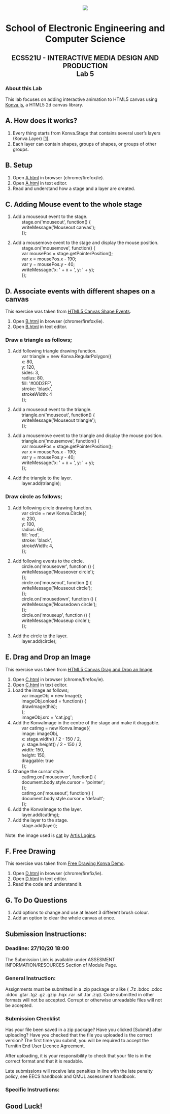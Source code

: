 <div align="center">
  <img src="https://www.qmul.ac.uk/blizard/media/blizard/images/logos/QMUL_White.png" />

# School of Electronic Engineering and Computer  Science

## ECS521U - INTERACTIVE MEDIA DESIGN AND PRODUCTION</br>Lab 5
</div>

### About this Lab
This lab focuses on adding interactive animation to HTML5 canvas using [Konva.js](https://konvajs.org/), a HTML5 2d canvas library.

## A. How does it works?
1. Every thing starts from Konva.Stage that contains several user’s layers (Konva.Layer) [[1]](https://konvajs.org/docs/overview.html). 
2. Each layer can contain shapes, groups of shapes, or groups of other groups.

## B. Setup
1. Open [A.html](https://github.com/expertofvision/ECS521-Interactive-Media-Design-and-Production-Labs-Work-FALL-2020-/blob/master/lab-05/A.html) in browser (chrome/firefox/ie).
2. Open [A.html](https://github.com/expertofvision/ECS521-Interactive-Media-Design-and-Production-Labs-Work-FALL-2020-/blob/master/lab-05/A.html) in text editor.
3. Read and understand how a stage and a layer are created.

## C. Adding Mouse event to the whole stage
1. Add a mouseout event to the stage. <br/> 
    &nbsp;&nbsp;&nbsp;&nbsp;&nbsp;&nbsp; stage.on('mouseout', function() { <br/>
    &nbsp;&nbsp;&nbsp;&nbsp;&nbsp;&nbsp; writeMessage('Mouseout canvas'); <br/>
    &nbsp;&nbsp;&nbsp;&nbsp;&nbsp;&nbsp; });

2. Add a mousemove event to the stage and display the mouse position. <br/>
    &nbsp;&nbsp;&nbsp;&nbsp;&nbsp;&nbsp; stage.on('mousemove', function() { <br/>
    &nbsp;&nbsp;&nbsp;&nbsp;&nbsp;&nbsp; var mousePos = stage.getPointerPosition(); <br/>
    &nbsp;&nbsp;&nbsp;&nbsp;&nbsp;&nbsp; var x = mousePos.x - 190; <br/>
    &nbsp;&nbsp;&nbsp;&nbsp;&nbsp;&nbsp; var y = mousePos.y - 40; <br/>
    &nbsp;&nbsp;&nbsp;&nbsp;&nbsp;&nbsp; writeMessage('x: ' + x + ', y: ' + y); <br/>
    &nbsp;&nbsp;&nbsp;&nbsp;&nbsp;&nbsp; }); <br/>
    
## D. Associate events with different shapes on a canvas 
This exercise was taken from [HTML5 Canvas Shape Events](https://konvajs.org/docs/events/Binding_Events.html).
1. Open [B.html](https://github.com/expertofvision/ECS521-Interactive-Media-Design-and-Production-Labs-Work-FALL-2020-/blob/master/lab-05/B.html) in browser (chrome/firefox/ie).
2. Open [B.html](https://github.com/expertofvision/ECS521-Interactive-Media-Design-and-Production-Labs-Work-FALL-2020-/blob/master/lab-05/B.html) in text editor.

### Draw a triangle as follows; <br/>
1. Add following triangle drawing function. <br/>
    &nbsp;&nbsp;&nbsp;&nbsp;&nbsp;&nbsp; var triangle = new Konva.RegularPolygon({ <br/>
    &nbsp;&nbsp;&nbsp;&nbsp;&nbsp;&nbsp; x: 80, <br/>
    &nbsp;&nbsp;&nbsp;&nbsp;&nbsp;&nbsp; y: 120, <br/>
    &nbsp;&nbsp;&nbsp;&nbsp;&nbsp;&nbsp; sides: 3, <br/>
    &nbsp;&nbsp;&nbsp;&nbsp;&nbsp;&nbsp; radius: 80, <br/>
    &nbsp;&nbsp;&nbsp;&nbsp;&nbsp;&nbsp; fill: '#00D2FF', <br/>
    &nbsp;&nbsp;&nbsp;&nbsp;&nbsp;&nbsp; stroke: 'black', <br/>
    &nbsp;&nbsp;&nbsp;&nbsp;&nbsp;&nbsp; strokeWidth: 4 <br/>
    &nbsp;&nbsp;&nbsp;&nbsp;&nbsp;&nbsp; }); <br/>

2. Add a mouseout event to the triangle. <br/>
    &nbsp;&nbsp;&nbsp;&nbsp;&nbsp;&nbsp; triangle.on('mouseout', function() { <br/>
    &nbsp;&nbsp;&nbsp;&nbsp;&nbsp;&nbsp; writeMessage('Mouseout triangle'); <br/>
    &nbsp;&nbsp;&nbsp;&nbsp;&nbsp;&nbsp; }); <br/>

3. Add a mousemove event to the triangle and display the mouse position. <br/>
    &nbsp;&nbsp;&nbsp;&nbsp;&nbsp;&nbsp; triangle.on('mousemove', function() { <br/>
    &nbsp;&nbsp;&nbsp;&nbsp;&nbsp;&nbsp; var mousePos = stage.getPointerPosition(); <br/>
    &nbsp;&nbsp;&nbsp;&nbsp;&nbsp;&nbsp; var x = mousePos.x - 190; <br/>
    &nbsp;&nbsp;&nbsp;&nbsp;&nbsp;&nbsp; var y = mousePos.y - 40; <br/>
    &nbsp;&nbsp;&nbsp;&nbsp;&nbsp;&nbsp; writeMessage('x: ' + x + ', y: ' + y); <br/>
    &nbsp;&nbsp;&nbsp;&nbsp;&nbsp;&nbsp; }); <br/>

4. Add the triangle to the layer. <br/>
    &nbsp;&nbsp;&nbsp;&nbsp;&nbsp;&nbsp; layer.add(triangle); <br/>

### Draw circle as follows; <br/>
1. Add following circle drawing function. <br/>
    &nbsp;&nbsp;&nbsp;&nbsp;&nbsp;&nbsp; var circle = new Konva.Circle({ <br/>
        &nbsp;&nbsp;&nbsp;&nbsp;&nbsp;&nbsp; x: 230, <br/>
        &nbsp;&nbsp;&nbsp;&nbsp;&nbsp;&nbsp; y: 100, <br/>
        &nbsp;&nbsp;&nbsp;&nbsp;&nbsp;&nbsp; radius: 60, <br/>
        &nbsp;&nbsp;&nbsp;&nbsp;&nbsp;&nbsp; fill: 'red', <br/>
        &nbsp;&nbsp;&nbsp;&nbsp;&nbsp;&nbsp; stroke: 'black', <br/>
        &nbsp;&nbsp;&nbsp;&nbsp;&nbsp;&nbsp; strokeWidth: 4, <br/>
      &nbsp;&nbsp;&nbsp;&nbsp;&nbsp;&nbsp; }); <br/>

2. Add following events to the circle. <br/>
    &nbsp;&nbsp;&nbsp;&nbsp;&nbsp;&nbsp; circle.on('mouseover', function () { <br/>
        &nbsp;&nbsp;&nbsp;&nbsp;&nbsp;&nbsp; writeMessage('Mouseover circle'); <br/>
      &nbsp;&nbsp;&nbsp;&nbsp;&nbsp;&nbsp; }); <br/>
      &nbsp;&nbsp;&nbsp;&nbsp;&nbsp;&nbsp; circle.on('mouseout', function () { <br/>
        &nbsp;&nbsp;&nbsp;&nbsp;&nbsp;&nbsp; writeMessage('Mouseout circle'); <br/>
      &nbsp;&nbsp;&nbsp;&nbsp;&nbsp;&nbsp; }); <br/>
      &nbsp;&nbsp;&nbsp;&nbsp;&nbsp;&nbsp; circle.on('mousedown', function () { <br/>
        &nbsp;&nbsp;&nbsp;&nbsp;&nbsp;&nbsp; writeMessage('Mousedown circle'); <br/>
      &nbsp;&nbsp;&nbsp;&nbsp;&nbsp;&nbsp; }); <br/>
      &nbsp;&nbsp;&nbsp;&nbsp;&nbsp;&nbsp; circle.on('mouseup', function () { <br/>
        &nbsp;&nbsp;&nbsp;&nbsp;&nbsp;&nbsp; writeMessage('Mouseup circle'); <br/>
      &nbsp;&nbsp;&nbsp;&nbsp;&nbsp;&nbsp; }); <br/>

3. Add the circle to the layer. <br/>
    &nbsp;&nbsp;&nbsp;&nbsp;&nbsp;&nbsp; layer.add(circle); <br/>

## E. Drag and Drop an Image
This exercise was taken from [HTML5 Canvas Drag and Drop an Image](https://konvajs.org/docs/drag_and_drop/Drag_an_Image.html).
1. Open [C.html](https://github.com/expertofvision/ECS521-Interactive-Media-Design-and-Production-Labs-Work-FALL-2020-/blob/master/lab-05/C.html) in browser (chrome/firefox/ie).
2. Open [C.html](https://github.com/expertofvision/ECS521-Interactive-Media-Design-and-Production-Labs-Work-FALL-2020-/blob/master/lab-05/C.html) in text editor.
3. Load the image as follows; <br/> 
    &nbsp;&nbsp;&nbsp;&nbsp;&nbsp;&nbsp; var imageObj = new Image(); <br/>
    &nbsp;&nbsp;&nbsp;&nbsp;&nbsp;&nbsp; imageObj.onload = function() { <br/>
    &nbsp;&nbsp;&nbsp;&nbsp;&nbsp;&nbsp; drawImage(this); <br/>
    &nbsp;&nbsp;&nbsp;&nbsp;&nbsp;&nbsp; }; <br/>
    &nbsp;&nbsp;&nbsp;&nbsp;&nbsp;&nbsp; imageObj.src = 'cat.jpg'; <br/>
4. Add the KonvaImage in the centre of the stage and make it draggable. <br/>
    &nbsp;&nbsp;&nbsp;&nbsp;&nbsp;&nbsp; var catImg = new Konva.Image({ <br/>
    &nbsp;&nbsp;&nbsp;&nbsp;&nbsp;&nbsp; image: imageObj, <br/>
    &nbsp;&nbsp;&nbsp;&nbsp;&nbsp;&nbsp; x: stage.width() / 2 - 150 / 2, <br/>
    &nbsp;&nbsp;&nbsp;&nbsp;&nbsp;&nbsp; y: stage.height() / 2 - 150 / 2, <br/>
    &nbsp;&nbsp;&nbsp;&nbsp;&nbsp;&nbsp; width: 150, <br/>
    &nbsp;&nbsp;&nbsp;&nbsp;&nbsp;&nbsp; height: 150, <br/>
    &nbsp;&nbsp;&nbsp;&nbsp;&nbsp;&nbsp; draggable: true <br/>
    &nbsp;&nbsp;&nbsp;&nbsp;&nbsp;&nbsp; }); <br/>
5. Change the cursor style. <br/> 
    &nbsp;&nbsp;&nbsp;&nbsp;&nbsp;&nbsp; catImg.on('mouseover', function() { <br/>
    &nbsp;&nbsp;&nbsp;&nbsp;&nbsp;&nbsp; document.body.style.cursor = 'pointer'; <br/>
    &nbsp;&nbsp;&nbsp;&nbsp;&nbsp;&nbsp; }); <br/>
    &nbsp;&nbsp;&nbsp;&nbsp;&nbsp;&nbsp; catImg.on('mouseout', function() { <br/>
    &nbsp;&nbsp;&nbsp;&nbsp;&nbsp;&nbsp; document.body.style.cursor = 'default'; <br/>
    &nbsp;&nbsp;&nbsp;&nbsp;&nbsp;&nbsp; }); <br/>
6. Add the KonvaImage to the layer. <br/>
    &nbsp;&nbsp;&nbsp;&nbsp;&nbsp;&nbsp; layer.add(catImg); <br/>
7. Add the layer to the stage. <br/> 
    &nbsp;&nbsp;&nbsp;&nbsp;&nbsp;&nbsp; stage.add(layer); <br/>

Note: the image used is [cat](https://www.flickr.com/photos/mextech/6093923823/) by [Artis Logins](https://www.flickr.com/photos/mextech/).

## F. Free Drawing
This exercise was taken from [Free Drawing Konva Demo](https://konvajs.org/docs/sandbox/Free_Drawing.html).
1. Open [D.html](https://github.com/expertofvision/ECS521-Interactive-Media-Design-and-Production-Labs-Work-FALL-2020-/blob/master/lab-05/D.html) in browser (chrome/firefix/ie).
2. Open [D.html](https://github.com/expertofvision/ECS521-Interactive-Media-Design-and-Production-Labs-Work-FALL-2020-/blob/master/lab-05/D.html) in text editor.
3. Read the code and understand it.

## G. To Do Questions

1. Add options to change and use at leaset 3 different brush colour.
2. Add an option to clear the whole canvas at once.

## Submission Instructions:
### Deadline: 27/10/20 18:00
The Submission Link is available under ASSESMENT INFORMATION/RESOURCES Section of Module Page.
### General Instruction:
Assignments must be submitted in a .zip package or alike ( .7z .bdoc .cdoc .ddoc .gtar .tgz .gz .gzip .hqx .rar .sit .tar .zip). Code submitted in other formats will not be accepted. Corrupt or otherwise unreadable files will not be accepted.

### Submission Checklist
Has your file been saved in a zip package?
Have you clicked [Submit] after uploading?
Have you checked that the file you uploaded is the correct version?
The first time you submit, you will be required to accept the Turnitin End User Licence Agreement.

After uploading, it is your responsibility to check that your file is in the correct format and that it is readable.

Late submissions will receive late penalties in line with the late penalty policy, see EECS handbook and QMUL assessment handbook.

### Specific Instructions:


## Good Luck!














